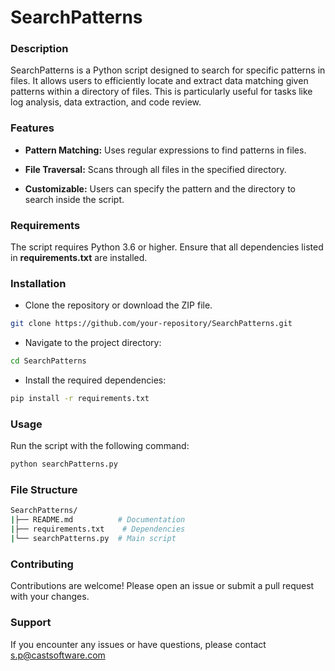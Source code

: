 # SearchPatterns

### Description

SearchPatterns is a Python script designed to search for specific patterns in files. It allows users to efficiently locate and extract data matching given patterns within a directory of files. This is particularly useful for tasks like log analysis, data extraction, and code review.

### Features

- **Pattern Matching:** Uses regular expressions to find patterns in files.

- **File Traversal:** Scans through all files in the specified directory.

- **Customizable:** Users can specify the pattern and the directory to search inside the script.

### Requirements

The script requires Python 3.6 or higher. Ensure that all dependencies listed in **requirements.txt** are installed.

### Installation

- Clone the repository or download the ZIP file.

```bash
git clone https://github.com/your-repository/SearchPatterns.git
```

- Navigate to the project directory:

```bash
cd SearchPatterns
```

- Install the required dependencies:

```bash
pip install -r requirements.txt
```

### Usage

Run the script with the following command:

```bash
python searchPatterns.py 
```

### File Structure

```bash
SearchPatterns/
|├── README.md          # Documentation
|├── requirements.txt    # Dependencies
|└── searchPatterns.py  # Main script
```

### Contributing

Contributions are welcome! Please open an issue or submit a pull request with your changes.


### Support

If you encounter any issues or have questions, please contact s.p@castsoftware.com

